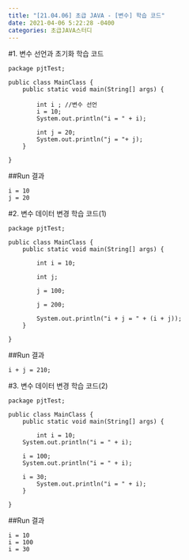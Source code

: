 ```yaml
---
title: "[21.04.06] 초급 JAVA - [변수] 학습 코드"
date: 2021-04-06 5:22:28 -0400
categories: 초급JAVA스터디
---
```


#1. 변수 선언과 초기화 학습 코드

	package pjtTest;
	
	public class MainClass {
		public static void main(String[] args) {
		
			int i ; //변수 선언
			i = 10;
			System.out.println("i = " + i);
				
			int j = 20;
			System.out.println("j = "+ j);
		}
	
	}

##Run 결과

	i = 10  
	j = 20


#2. 변수 데이터 변경 학습 코드(1)

	package pjtTest;
	
	public class MainClass {
		public static void main(String[] args) {
			
			int i = 10;
			
			int j;
			
		    j = 100;
		    
		    j = 200;
		    
			System.out.println("i + j = " + (i + j));
		}
	
	}

##Run 결과

	i + j = 210;

#3. 변수 데이터 변경 학습 코드(2)

	package pjtTest;
	
	public class MainClass {
		public static void main(String[] args) {
			
			int i = 10;
	    System.out.println("i = " + i);
			
	    i = 100;
	    System.out.println("i = " + i);
	    
	    i = 30;
			System.out.println("i = " + i);
		}
	
	}

##Run 결과

	i = 10
	i = 100
	i = 30
